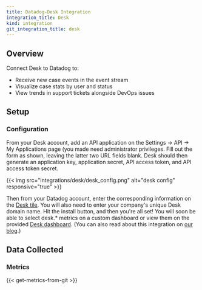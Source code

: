 ```yaml
---
title: Datadog-Desk Integration
integration_title: Desk
kind: integration
git_integration_title: desk
---
```

## Overview

Connect Desk to Datadog to:

  * Receive new case events in the event stream
  * Visualize case stats by user and status
  * View trends in support tickets alongside DevOps issues

## Setup
### Configuration

From your Desk account, add an API application on the Settings -> API -> My Applications page (you made need administrator privileges.
Fill out the form as shown, leaving the latter two URL fields blank. Desk should then generate an application key, application secret, API access token, and API access token secret.

{{< img src="integrations/desk/desk_config.png" alt="desk config" responsive="true" >}}

Then from your Datadog account, enter the corresponding information on the [Desk tile][1]. You will also need to enter your company's unique Desk domain name.
Hit the install button, and then you're all set! You will soon be able to select desk.* metrics on a custom dashboard or view them on the provided [Desk dashboard][2]. (You can also read about this integration on [our blog][3].)

## Data Collected
### Metrics

{{< get-metrics-from-git >}}

[1]: https://app.datadoghq.com/account/settings#integrations/desk
[2]: https://app.datadoghq.com/screen/integration/desk
[3]: https://www.datadoghq.com/blog/keep-support-team-page-salesforce-desk-integration/